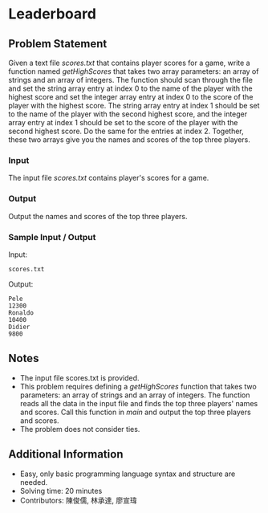 # Leaderboard

## Problem Statement
Given a text file *scores.txt* that contains player scores for a game, write a function named *getHighScores* that takes two array parameters: an array of strings and an array of integers. The function should scan through the file and set the string array entry at index 0 to the name of the player with the highest score and set the integer array entry at index 0 to the score of the player with the highest score. The string array entry at index 1 should be set to the name of the player with the second highest score, and the integer array entry at index 1 should be set to the score of the player with the second highest score. Do the same for the entries at index 2. Together, these two arrays give you the names and scores of the top three players.

### Input

The input file *scores.txt* contains player's scores for a game.

### Output

Output the names and scores of the top three players.

### Sample Input / Output

Input:
```
scores.txt
```
Output:
```
Pele
12300
Ronaldo
10400
Didier
9800
```

## Notes
* The input file scores.txt is provided.
* This problem requires defining a *getHighScores* function that takes two parameters: an array of strings and an array of integers. The function reads all the data in the input file and finds the top three players' names and scores. Call this function in *main* and output the top three players and scores.
* The problem does not consider ties.

## Additional Information
* Easy, only basic programming language syntax and structure are needed.
* Solving time: 20 minutes
* Contributors: 陳俊儒, 林承達, 廖宣瑋
